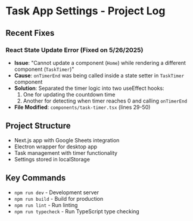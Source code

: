 # Task App Settings - Project Log

## Recent Fixes

### React State Update Error (Fixed on 5/26/2025)
- **Issue**: "Cannot update a component (`Home`) while rendering a different component (`TaskTimer`)"
- **Cause**: `onTimerEnd` was being called inside a state setter in `TaskTimer` component
- **Solution**: Separated the timer logic into two useEffect hooks:
  1. One for updating the countdown time
  2. Another for detecting when timer reaches 0 and calling `onTimerEnd`
- **File Modified**: `components/task-timer.tsx` (lines 29-50)

## Project Structure
- Next.js app with Google Sheets integration
- Electron wrapper for desktop app
- Task management with timer functionality
- Settings stored in localStorage

## Key Commands
- `npm run dev` - Development server
- `npm run build` - Build for production
- `npm run lint` - Run linting
- `npm run typecheck` - Run TypeScript type checking